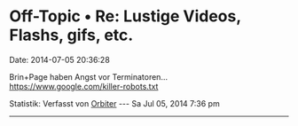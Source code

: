 Off-Topic • Re: Lustige Videos, Flashs, gifs, etc.
==================================================

Date: 2014-07-05 20:36:28

Brin+Page haben Angst vor Terminatoren\...\
<https://www.google.com/killer-robots.txt>

Statistik: Verfasst von
[Orbiter](http://forum.yacy-websuche.de/memberlist.php?mode=viewprofile&u=2)
--- Sa Jul 05, 2014 7:36 pm

------------------------------------------------------------------------
